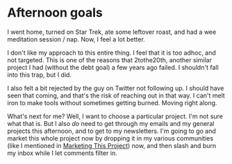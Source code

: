 # Afternoon goals

I went home, turned on Star Trek, ate some leftover roast, and had a wee meditation session / nap. Now, I feel a lot better.

I don't like my approach to this entire thing. I feel that it is too adhoc, and not targeted. This is one of the reasons that 2tothe20th, another similar project I had (without the debt goal) a few years ago failed. I shouldn't fall into this trap, but I did.

I also felt a bit rejected by the guy on Twitter not following up. I should have seen that coming, and that's the risk of reaching out in that way. I can't melt iron to make tools without sometimes getting burned. Moving right along.

What's next for me? Well, I want to choose a particular project. I'm not sure what that is. But I also _do_ need to get through my emails and my general projects this afternoon, and to get to my newsletters. I'm going to go and market this whole project now by dropping it in my various communities (like I mentioned in [Marketing This Project](9-marketing-this-project.md)) now, and then slash and burn my inbox while I let comments filter in.
